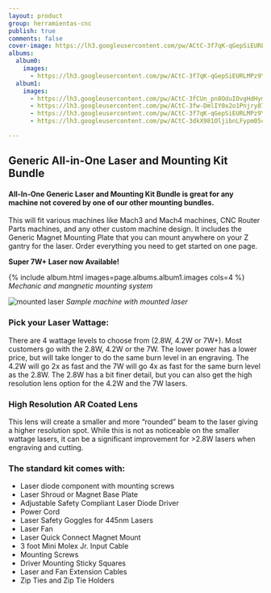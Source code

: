 ```yaml
---
layout: product
group: herramientas-cnc
publish: true
comments: false
cover-image: https://lh3.googleusercontent.com/pw/ACtC-3f7qK-qGepSiEURLMPz9YEdDQ7FAAVYGo4ojMRQaP-tcGwjHuaRzwFA5oKA3uCVyvmnBFNF7WUZymoRFuFHsyZppfq_sYA8Zvvbh0aMobsNc7yHmhDkeVu6dEr2nY8q-rwDAeYlzzWAP8wdzxJlwa-nzQ=w964-h892-no?authuser=1
albums:
  album0:
    images:
      - https://lh3.googleusercontent.com/pw/ACtC-3f7qK-qGepSiEURLMPz9YEdDQ7FAAVYGo4ojMRQaP-tcGwjHuaRzwFA5oKA3uCVyvmnBFNF7WUZymoRFuFHsyZppfq_sYA8Zvvbh0aMobsNc7yHmhDkeVu6dEr2nY8q-rwDAeYlzzWAP8wdzxJlwa-nzQ=w964-h892-no?authuser=1
  album1:
    images:
      - https://lh3.googleusercontent.com/pw/ACtC-3fCUn_pn8OduIOvgHdHymTVhUNU0hsWQtE9nnoUiJscyBsqRkKHDUt4hraqWmc0JaP7ixgxjueIkNEY1nO3xhGD751eUSHcINzd4zf3Hm7jfnfK0KjsS-OJ99KTfcKLCXW0i6Dse8wr7tBw2vTz2l4RSQ=s800-no?authuser=1
      - https://lh3.googleusercontent.com/pw/ACtC-3fw-DmlIY0x2o1Pnjry87BXBiefDna45HWRHmv3G1ruk1jKNc6O9xIN6GDi52GYQGe7vvkhbfsNhPOHO_Wwdm8Im6BMObNyNAx2Uk6eofEvgYuz-WJtfxjo49q9dIyj7NCGYT6iNAlRKELqOr7KN-Txhw=w756-h953-no?authuser=1
      - https://lh3.googleusercontent.com/pw/ACtC-3f7qK-qGepSiEURLMPz9YEdDQ7FAAVYGo4ojMRQaP-tcGwjHuaRzwFA5oKA3uCVyvmnBFNF7WUZymoRFuFHsyZppfq_sYA8Zvvbh0aMobsNc7yHmhDkeVu6dEr2nY8q-rwDAeYlzzWAP8wdzxJlwa-nzQ=w964-h892-no?authuser=1
      - https://lh3.googleusercontent.com/pw/ACtC-3dkX981OljibnLFypm05cRxgiicUW7oE-0ap9-b3Lm_5q8mgx27Yc64TsOfIBWU44sT7ISHAqbJOuy6me2g3JVmn3HUIqn6duhMzGG6tLSWxU5CjpdAX3sJfDDUTNJv34m-7MxmFGn89zh2_mpjFjKAUQ=w1280-h941-no?authuser=1

---
```


## Generic All-in-One Laser and Mounting Kit Bundle

#### All-In-One Generic Laser and Mounting Kit Bundle is great for any machine not covered by one of our other mounting bundles.

This will fit various machines like Mach3 and Mach4 machines, CNC Router Parts machines, and any other custom machine design. It includes the Generic Magnet Mounting Plate that you can mount anywhere on your Z gantry for the laser. Order everything you need to get started on one page.   

**Super 7W+ Laser now Available!**

{% include album.html images=page.albums.album1.images cols=4 %}
*Mechanic and mangnetic mounting system*

![mounted laser]({{page.albums.album0.images[0]}})
*Sample machine with mounted laser*

### Pick your Laser Wattage:
There are 4 wattage levels to choose from (2.8W, 4.2W or 7W+).  Most customers go with the 2.8W, 4.2W or the 7W.  The lower power has a lower price, but will take longer to do the same burn level in an engraving.  The 4.2W will go 2x as fast and the 7W will go 4x as fast for the same burn level as the 2.8W.  The 2.8W has a bit finer detail, but you can also get the high resolution lens option for the 4.2W and the 7W lasers.

### High Resolution AR Coated Lens
This lens will create a smaller and more “rounded” beam to the laser giving a higher resolution spot.  While this is not as noticeable on the smaller wattage lasers, it can be a significant improvement for >2.8W lasers when engraving and cutting.

### The standard kit comes with:

  - Laser diode component with mounting screws
  - Laser Shroud or Magnet Base Plate
  - Adjustable Safety Compliant Laser Diode Driver
  - Power Cord
  - Laser Safety Goggles for 445nm Lasers
  - Laser Fan
  - Laser Quick Connect Magnet Mount
  - 3 foot Mini Molex Jr. Input Cable
  - Mounting Screws
  - Driver Mounting Sticky Squares
  - Laser and Fan Extension Cables
  - Zip Ties and Zip Tie Holders
